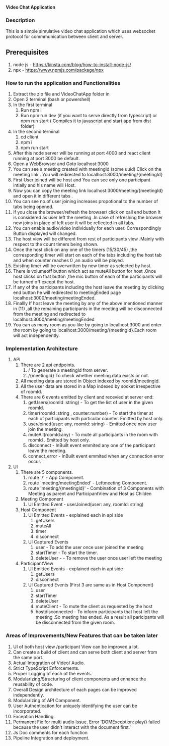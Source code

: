 #### Video Chat Application

### Description
This is a simple simulative video chat application which uses websocket protocol for commmunication between client and server.

## Prerequisites
1. node js - https://kinsta.com/blog/how-to-install-node-js/
2. npx - https://www.npmjs.com/package/npx

### How to run the application and Functionalities
1. Extract the zip file and VideoChatApp folder in 
2. Open 2 terminal (bash or powershell)
3. In the first terminal
    1. Run npm i
    2. Run npm run dev (if you want to serve directly from typescript) or npm run start ( Compiles it to javascript and start app from dist folder)
4. In the second terminal
    1. cd client
    2. npm i
    3. npm run start
5. After this node server will be running at port 4000 and react client running at port 3000 be default.
6. Open a WebBrowser and Goto localhost:3000
7. You can see a meeting created with meetingId (some uuid) Click on the meeting link . You will redirected to localhost:3000/meeting/{meetingId}
8. First User joined will be host and You can see only one participant intially and his name will Host.
9. Now you can copy the meeting link localhost:3000/meeting/{meetingId} and open it in different tabs .
10. You can see no.of user joining increases propotional to the number of tabs being opened.
11. If you close the browser/refresh the browser/ click on call end button It is considered as user left the meeting .In case of refreshing the browser new joins in place of left user it will be reflected in all tabs.
12. You can enable audio/video individually for each user. Correspondingly Button displayed will changed.
13. The host view will be different from rest of participants view .Mainly with respect to the count timers being shown.
14. Once the host click on any one of the timers (15/30/45) ,the corresponding timer will start on each of the tabs including the host tab and when counter reaches 0 ,an audio will be played.
15. Existing timer will be overwritten by new timer as selected by host.
16. There is volumeoff button which act as muteAll button for host .Once host clicks on that button ,the mic button of each of the participants will be turned off except the host.
17. If any of the participants including the host leave the meeting by clicking end button he will redirected to meetingEnded page localhost:3000/meeting/meetingEnded.
18. Finallly If host leave the meeting by any of the above mentioned manner in (11) ,all the remaining participants in the meeting will be disconnected from the meeting and redirected to localhost:3000/meeting/meetingEnded
19. You can as many room as you like by going to localhost:3000 and enter the room by going to localhost:3000/meeting/{meetingId}.Each room will act independently.


### Implementation Architecture
1. API
    1. There are 2 api endpoints.
        1. / To generate a meetingId from server.
        2. /{meetingId} To check whether meeting data exists or not.
    2. All meeting data are stored in Object indexed by roomId/meetingId.
    3. All the user data are stored in a Map indexed by socket irrespective of roomId.
    4. There are 6 events emitted by client and recevied at server end:
        1. getUsers(roomId :string) - To get the list of user in the given roomId.
        2. timer(roomId :string , counter:number) - To start the timer at each of participants with particular counter. Emitted by host only.
        3. userJoined(user: any, roomId: string) - Emitted once new user join the meeting.
        4. muteAll(roomId:any) - To mute all participants in the room with roomId . Emitted by host only.
        5. disconnect - InBuilt event emmited any one of the participant leave the meeting.
        6. connect_error - InBuilt event emmited when any connection error occur.
2. UI
    1. There are 5 components.
        1. route '/' - App Component.
        2. route 'meeting/meetingEnded' - Leftmeeting Component.
        3. route 'meeting/{meetingId}'  - Combination of 3 Components with Meeting as parent and ParticipantView and Host as Childen
    2. Meeting Component
        1. UI Emitted Event - userJoined(user: any, roomId: string)
    3. Host Component
        1. UI Emitted Events - explained each in api side
            1. getUsers
            2. muteAll
            3. timer
            4. disconnect
        2. UI Captured Events
            1. user - To add the user once user joined the meeting
            2. startTimer - To start the timer.
            3. deleteUser - - To remove the user once user left the meeting
    4. ParticipantView
        1. UI Emitted Events - explained each in api side
            1. getUsers
            4. disconnect
        2. UI Captured Events (First 3 are same as in Host Component)
            1. user 
            2. startTimer
            3. deleteUser
            4. muteClient - To mute the client as requested by the host
            5. hostdisconnected - To inform participants that host left the meeting .So meeting has ended. As a result all paricipants will be disconnected
            from the given room.

### Areas of Improvements/New Features that can be taken later
1. UI of both host view /participant View can be improved a lot.
2. Can create a build of client and can serve both client and server from the same port.
3. Actual Integration of Video/ Audio.
4. Strict TypeScript Enforcements.
5. Proper Logging of each of the events.
6. Modularizing/Structuring of client components and enhance the reusability of code.
7. Overall Design architecture of each pages can be improved independently.
8. Modularizing of API Component.
9. User Authentication for uniquely identifying the user can be incorporated.
10. Exception Handling.
11. Permanent Fix for multi audio Issue. Error 'DOMException: play() failed because the user didn't interact with the document first.'
12. Js Doc comments for each function
13. Pipeline Integration and deployment.


